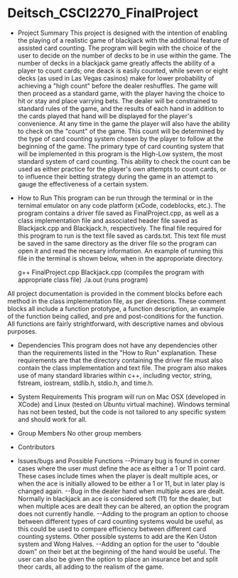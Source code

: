 # Deitsch_CSCI2270_FinalProject
- Project Summary
This project is designed with the intention of enabling the playing of a realistic game of blackjack with the additional feature of assisted card counting. The program will begin with the choice of the user to decide on the number of decks to be in use within the game. The number of decks in a blackjack game greatly affects the ability of a player to count cards; one deack is easily counted, while seven or eight decks (as used in Las Vegas casinos) make for lower probability of achieving a "high count" before the dealer reshuffles. The game will then proceed as a standard game, with the player having the choice to hit or stay and place varrying bets. The dealer will be constrained to standard rules of the game, and the results of each hand in addition to the cards played that hand will be displayed for the player's convenience. At any time in the game the player will also have the ability to check on the "count" of the game. This count will be determined by the type of card counting system chosen by the player to follow at the beginning of the game. The primary type of card counting system that will be implemented in this program is the High-Low system, the most standard system of card counting. This ability to check the count can be used as either practice for the player's own attempts to count cards, or to influence their betting strategy during the game in an attempt to gauge the effectiveness of a certain system.

- How to Run
This program can be run through the terminal or in the ternimal emulator on any code platform (xCode, codeblocks, etc.). The program contains a driver file saved as FinalProject.cpp, as well as a class implementation file and associated header file saved as Blackjack.cpp and Blackjack.h, respectively. The final file required for this program to run is the text file saved as cards.txt. This text file must be saved in the same directory as the driver file so the program can open it and read the necesary information. An example of running this file in the terminal is shown below, when in the approporiate directory.

    g++ FinalProject.cpp Blackjack.cpp   (compiles the program with appropriate class file)
    ./a.out                              (runs program)

All project documentation is provided in the comment blocks before each method in the class implementation file, as per directions. These comment blocks all include a function prototype, a function description, an example of the function being called, and pre and post-conditions for the function. All functions are fairly strightforward, with descriptive names and obvious purposes.

- Dependencies
This program does not have any dependencies other than the requirements listed in the "How to Run" explanation. These requirements are that the directory containing the driver file must also contain the class implementation and text file. The program also makes use of many standard libraries within c++, including vector, string, fstream, iostream, stdlib.h, stdio.h, and time.h.

- System Requirements
This program will run on Mac OSX (developed in XCode) and Linux (tested on Ubuntu virtual machine). Windows terminal has not been tested, but the code is not tailored to any specific system and should work for all.

- Group Members
No other group members

- Contributors

- Issues/bugs and Possible Functions
--Primary bug is found in corner cases where the user must define the ace as either a 1 or 11 point card. These cases include times when the player is dealt multiple aces, or when the ace is initially allowed to be either a 1 or 11, but in later play is changed again.
--Bug in the dealer hand when multiple aces are dealt. Normally in blackjack an ace is considered soft (11) for the dealer, but when multiple aces are dealt they can be altered, an option the program does not currently handle.
--Adding to the program an option to choose between different types of card counting systems would be useful, as this could be used to compare efficiency between different card counting systems. Other possible systems to add are the Ken Uston system and Wong Halves.
--Adding an option for the user to "double down" on their bet at the beginning of the hand would be useful. The user can also be given the option to place an insurance bet and split theor cards, all adding to the realism of the game.